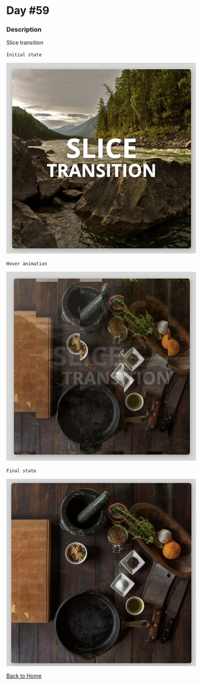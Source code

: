 # Day #59

### Description

Slice transition

`Initial state`

<img src='./assets/image-final-1.png' width=500>

`Hover animation`

<img src='./assets/image-final-2.png' width=500>

`Final state`

<img src='./assets/image-final-3.png' width=500>

[Back to Home](..)
